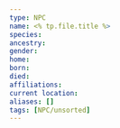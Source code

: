 ```yaml
---
type: NPC
name: <% tp.file.title %>
species: 
ancestry: 
gender: 
home: 
born: 
died: 
affiliations: 
current location:
aliases: []
tags: [NPC/unsorted]
---
```


